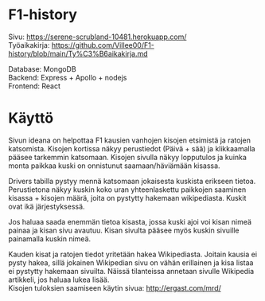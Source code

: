 # F1-history

Sivu: https://serene-scrubland-10481.herokuapp.com/</br>
Työaikakirja: https://github.com/Villee00/F1-history/blob/main/Ty%C3%B6aikakirja.md</br>

Database: MongoDB<br/>
Backend: Express + Apollo + nodejs<br/>
Frontend: React<br/>

# Käyttö
Sivun ideana on helpottaa F1 kausien vanhojen kisojen etsimistä ja ratojen katsomista. Kisojen kortissa näkyy perustiedot (Päivä + sää) ja klikkaamalla pääsee tarkemmin katsomaan. Kisojen sivulla näkyy lopputulos ja kuinka monta paikkaa kuski on onnistunut saamaan/häviämään kisassa.<br/>

Drivers tabilla pystyy mennä katsomaan jokaisesta kuskista erikseen tietoa. Perustietona näkyy kuskin koko uran yhteenlaskettu paikkojen saaminen kisassa + kisojen määrä, joita on pystytty hakemaan wikipediasta. Kuskit ovat ikä järjestyksessä.<br/>

Jos haluaa saada enemmän tietoa kisasta, jossa kuski ajoi voi kisan nimeä painaa ja kisan sivu avautuu. Kisan sivulta pääsee myös kuskin sivuille painamalla kuskin nimeä.<br/>


Kauden kisat ja ratojen tiedot yritetään hakea Wikipediasta. Joitain kausia ei pysty hakea, sillä jokainen Wikipedian sivu on vähän erillainen ja kisa listaa ei pystytty hakemaan sivuilta. Näissä tilanteissa annetaan sivulle Wikipedia artikkeli, jos haluaa lukea lisää.
<br/> Kisojen tuloksien saamiseen käytin sivua: http://ergast.com/mrd/ <br/>